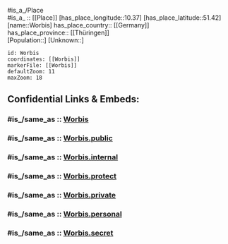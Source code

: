 ﻿---
confidential: public
isDeleted: false
location:
- 51.42
- 10.37
mapmarker: city
mapzoom:
- 7
- 12
SpocWebEntityId: 35700
tags:
- geo/City
type: City
---

#is_a_/Place  
#is_a_ :: [[Place]] 
[has_place_longitude::10.37] 
[has_place_latitude::51.42] 
[name::Worbis] 
has_place_country:: [[Germany]]  
has_place_province:: [[Thüringen]]  
[Population::] 
[Unknown::] 


```leaflet
id: Worbis
coordinates: [[Worbis]] 
markerFile: [[Worbis]] 
defaultZoom: 11 
maxZoom: 18
```


## Confidential Links & Embeds: 

### #is_/same_as :: [Worbis](/_Standards/Earth/Continent/Europe/Europe~Central/Germany/Germany~East/Thüringen/counties~TH/Eichsfeld/cities~Eichsfeld/Leinefelde-Worbis/City/Worbis.md) 

### #is_/same_as :: [Worbis.public](/_public/Earth/Continent/Europe/Europe~Central/Germany/Germany~East/Thüringen/counties~TH/Eichsfeld/cities~Eichsfeld/Leinefelde-Worbis/City/Worbis.public.md) 

### #is_/same_as :: [Worbis.internal](/_internal/Earth/Continent/Europe/Europe~Central/Germany/Germany~East/Thüringen/counties~TH/Eichsfeld/cities~Eichsfeld/Leinefelde-Worbis/City/Worbis.internal.md) 

### #is_/same_as :: [Worbis.protect](/_protect/Earth/Continent/Europe/Europe~Central/Germany/Germany~East/Thüringen/counties~TH/Eichsfeld/cities~Eichsfeld/Leinefelde-Worbis/City/Worbis.protect.md) 

### #is_/same_as :: [Worbis.private](/_private/Earth/Continent/Europe/Europe~Central/Germany/Germany~East/Thüringen/counties~TH/Eichsfeld/cities~Eichsfeld/Leinefelde-Worbis/City/Worbis.private.md) 

### #is_/same_as :: [Worbis.personal](/_personal/Earth/Continent/Europe/Europe~Central/Germany/Germany~East/Thüringen/counties~TH/Eichsfeld/cities~Eichsfeld/Leinefelde-Worbis/City/Worbis.personal.md) 

### #is_/same_as :: [Worbis.secret](/_secret/Earth/Continent/Europe/Europe~Central/Germany/Germany~East/Thüringen/counties~TH/Eichsfeld/cities~Eichsfeld/Leinefelde-Worbis/City/Worbis.secret.md)

